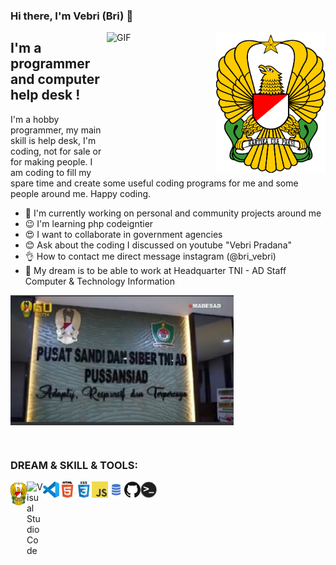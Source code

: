 ### Hi there, I'm Vebri (Bri) 👋

<img
  align="right"
  alt="GIF"
  src="https://raw.githubusercontent.com/VebriCoders/VebriCoders/main/TNIAD.png?raw=true"
  width="175"
  height="225"
/>
<img
  align="right"
  alt="GIF"
  src="https://upload.wikimedia.org/wikipedia/commons/1/1c/Lambang_Pussansiad.png"
  width="175"
  height="225"
/>

## I'm a programmer and computer help desk ! 

I'm a hobby programmer, my main skill is help desk, I'm coding, not for sale or for making people. 
I am coding to fill my spare time and create some useful coding programs for me and some people around me. 
Happy coding.

- 🌝 I'm currently working on personal and community projects around me
- 😉 I'm learning php codeigntier
- 😍 I want to collaborate in government agencies
- 😊 Ask about the coding I discussed on youtube "Vebri Pradana"
- 👌 How to contact me direct message instagram (@bri_vebri)
- 💫 My dream is to be able to work at Headquarter TNI - AD Staff Computer & Technology Information

<img
  align="center"
  alt="GIF"
  src="https://raw.githubusercontent.com/VebriCoders/VebriCoders/main/IMG_20210627_213321.jpg?raw=true"
  width="357"
  height="208"
/>

<br />

### DREAM & SKILL & TOOLS:


<img
  align="left"
  alt="Visual Studio Code"
  width="26px"
  src="https://raw.githubusercontent.com/VebriCoders/VebriCoders/main/TNIAD.png?raw=true"
/>
<img
  align="left"
  alt="Visual Studio Code"
  width="26px"
  src="https://upload.wikimedia.org/wikipedia/commons/1/1c/Lambang_Pussansiad.png"
/>
<img
  align="left"
  alt="Polri"
  width="26px"
  src="https://raw.githubusercontent.com/github/explore/80688e429a7d4ef2fca1e82350fe8e3517d3494d/topics/visual-studio-code/visual-studio-code.png"
/>
<img
  align="left"
  alt="HTML5"
  width="26px"
  src="https://raw.githubusercontent.com/github/explore/80688e429a7d4ef2fca1e82350fe8e3517d3494d/topics/html/html.png"
/>
<img
  align="left"
  alt="CSS3"
  width="26px"
  src="https://raw.githubusercontent.com/github/explore/80688e429a7d4ef2fca1e82350fe8e3517d3494d/topics/css/css.png"
/>
<img
  align="left"
  alt="JavaScript"
  width="26px"
  src="https://raw.githubusercontent.com/github/explore/80688e429a7d4ef2fca1e82350fe8e3517d3494d/topics/javascript/javascript.png"
/>
<img
  align="left"
  alt="SQL"
  width="26px"
  src="https://raw.githubusercontent.com/github/explore/80688e429a7d4ef2fca1e82350fe8e3517d3494d/topics/sql/sql.png"
/>
<img
  align="left"
  alt="GitHub"
  width="26px"
  src="https://raw.githubusercontent.com/github/explore/78df643247d429f6cc873026c0622819ad797942/topics/github/github.png"
/>
<img
  align="left"
  alt="Terminal"
  width="26px"
  src="https://raw.githubusercontent.com/github/explore/80688e429a7d4ef2fca1e82350fe8e3517d3494d/topics/terminal/terminal.png"
/>
<br />
<br />
